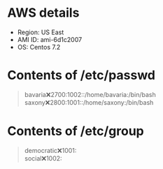 # AWS details
* Region: US East
* AMI ID: ami-6d1c2007
* OS: Centos 7.2

# Contents of /etc/passwd
> bavaria:x:2700:1002::/home/bavaria:/bin/bash  
> saxony:x:2800:1001::/home/saxony:/bin/bash   

# Contents of /etc/group
> democratic:x:1001:  
> social:x:1002:  
